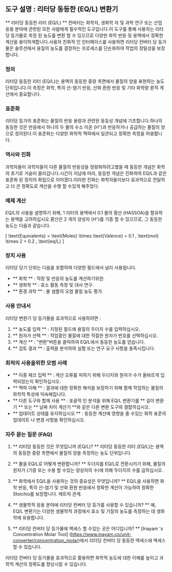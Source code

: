 ## 도구 설명 : 리터당 동등한 (EQ/L) 변환기

** 리터당 동등한 리터 (EQ/L) ** 컨버터는 화학자, 생화학 자 및 과학 연구 또는 산업 응용 분야에 관련된 모든 사람에게 필수적인 도구입니다.이 도구를 통해 사용자는 리터당 등가물로 측정 된 농도를 변환 할 수 있으므로 다양한 화학 반응 및 용액에서 정확한 계산을 용이하게합니다.사용자 친화적 인 인터페이스를 사용하면 리터당 컨버터 당 등가물은 솔루션에서 용질의 농도를 결정하는 프로세스를 단순화하여 작업의 정밀성을 보장합니다.

### 정의

리터당 동등한 리터 (EQ/L)는 용액의 동등한 중량 측면에서 물질의 양을 표현하는 농도 단위입니다.이 측정은 화학, 특히 산-염기 반응, 산화 환원 반응 및 기타 화학량 론적 계산에서 중요합니다.

### 표준화

리터당 등가의 표준화는 물질의 반응 용량과 관련된 동등성 개념에 기초합니다.하나의 동등한 것은 반응에서 하나의 두 몰의 수소 이온 (H⁺)과 반응하거나 공급하는 물질의 양으로 정의된다.이 표준화는 다양한 화학적 맥락에서 일관되고 정확한 측정을 허용합니다.

### 역사와 진화

과학자들이 과학자들이 다른 물질의 반응성을 정량화하려고했을 때 동등한 개념은 화학의 초기로 거슬러 올라갑니다.시간이 지남에 따라, 동등한 개념은 진화하여 EQ/L과 같은 표준화 된 장치의 확립으로 이어졌다.이러한 진화는 화학자들이보다 효과적으로 전달하고 더 큰 정확도로 계산을 수행 할 수있게 해주었다.

### 예제 계산

EQ/L의 사용을 설명하기 위해, 1 리터의 용액에서 0.1 몰의 황산 (HASSOA)을 함유하는 용액을 고려하십시오.황산은 2 개의 양성자 (H⁺)를 기증 할 수 있으므로, 그 동등한 농도는 다음과 같습니다.

\[ \text{Equivalents} = \text{Moles} \times \text{Valence} = 0.1 \, \text{mol} \times 2 = 0.2 \, \text{eq/L} \]

### 장치 사용

리터당 당기 단위는 다음을 포함하여 다양한 필드에서 널리 사용됩니다.

- ** 화학 ** : 적정 및 반응의 농도를 계산하기위한.
- ** 생화학 ** : 효소 활동 측정 및 대사 연구.
- ** 환경 과학 ** : 물 샘플의 오염 물질 농도 평가.

### 사용 안내서

리터당 변환기 당 등가물을 효과적으로 사용하려면 :

1. ** 농도를 입력 ** : 지정된 필드에 용질의 두더지 수를 입력하십시오.
2. ** 원자가 선택 ** : 작업중인 물질에 대한 적절한 원자가 번호를 선택하십시오.
3. ** 계산 ** : "변환"버튼을 클릭하여 EQ/L에서 동등한 농도를 얻습니다.
4. ** 검토 결과 ** : 출력을 분석하여 실험 또는 연구 요구 사항을 충족시킵니다.

### 최적의 사용을위한 모범 사례

- ** 이중 체크 입력 ** : 계산 오류를 피하기 위해 두더지와 원자가 수가 올바르게 입력되었는지 확인하십시오.
- ** 맥락 이해 ** : 결과에 대한 정확한 해석을 보장하기 위해 함께 작업하는 물질의 화학적 특성에 익숙해집니다.
- ** 다른 도구와 함께 사용 ** : 포괄적 인 분석을 위해 EQ/L 변환기를 ** 길이 변환기 ** 또는 ** 날짜 차이 계산기 **와 같은 다른 변환 도구와 결합하십시오.
- ** 업데이트 상태를 유지하십시오 ** : 동등한 계산에 영향을 줄 수있는 화학 표준의 업데이트 나 변경 사항을 확인하십시오.

### 자주 묻는 질문 (FAQ)

1. ** 리터당 동등한 것은 무엇입니까 (EQ/L)? **
리터당 동등한 리터 (EQ/L)는 용액의 동등한 중량 측면에서 물질의 양을 측정하는 농도 단위입니다.

2. ** 몰을 EQ/L로 어떻게 변환합니까? **
두더지를 EQ/L로 전환시키기 위해, 물질의 원자가 (기증 또는 수용 할 수있는 양성자의 수)에 의해 두더지의 수를 곱하십시오.

3. ** 화학에서 EQ/L을 사용하는 것의 중요성은 무엇입니까? **
EQ/L을 사용하면 화학 반응, 특히 산-염기 및 산화 환원 반응에서 정확한 계산이 가능하여 정확한 Stoichio를 보장합니다. 메트릭 관계.

4. ** 생물학적 응용 분야에 리터당 컨버터 당 등가를 사용할 수 있습니까? **
예, EQ/L 변환기는 다양한 생물학적 과정에서 효소 및 기질의 농도를 측정하는 데 생화학에 유용합니다.

5. ** 리터당 컨버터 당 등가물에 액세스 할 수있는 곳은 어디입니까? **
[Inayam 's Concentration Molar Tool] (https://www.inayam.co/unit-converter/concentration_molar)에서 리터당 컨버터 당 동등한 액세스에 액세스 할 수 있습니다.

리터당 컨버터 당 등가물을 효과적으로 활용하면 화학적 농도에 대한 이해를 높이고 과학적 계산의 정확도를 향상시킬 수 있습니다.